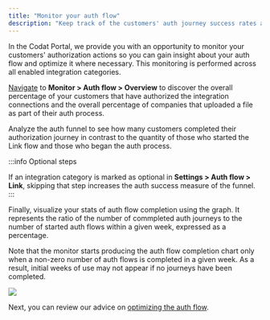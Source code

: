 ```yaml
---
title: "Monitor your auth flow"
description: "Keep track of the customers' auth journey success rates across all integration categories"
---
```


In the Codat Portal, we provide you with an opportunity to monitor your customers' authorization actions so you can gain insight about your auth flow and optimize it where necessary. This monitoring is performed across all enabled integration categories.

[Navigate](https://app.codat.io/monitor/auth-flow-overview) to **Monitor > Auth flow > Overview** to discover the overall percentage of your customers that have authorized the integration connections and the overall percentage of companies that uploaded a file as part of their auth process. 

Analyze the auth funnel to see how many customers completed their authorization journey in contrast to the quantity of those who started the Link flow and those who began the auth process. 

:::info Optional steps

If an integration category is marked as optional in **Settings > Auth flow > Link**, skipping that step increases the auth success measure of the funnel.
:::

Finally, visualize your stats of auth flow completion using the graph. It represents the ratio of the number of commpleted auth journeys to the number of started auth flows within a given week, expressed as a percentage. 

Note that the monitor starts producing the auth flow completion chart only when a non-zero number of auth flows is completed in a given week. As a result, initial weeks of use may not appear if no journeys have been completed. 

![](/img/link/0002-auth-flow-monitor.png)

Next, you can review our advice on [optimizing the auth flow](/auth-flow/optimize/optimize-the-connection-journey). 